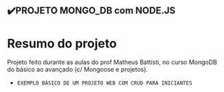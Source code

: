 

## ✔️PROJETO MONGO_DB com NODE.JS

# Resumo do projeto
Projeto feito durante as aulas do prof Matheus Battisti, no curso MongoDB do básico ao avançado (c/ Mongoose e projetos).

- ``EXEMPLO BÁSICO DE UM PROJETO WEB COM CRUD PARA INICIANTES``
 
